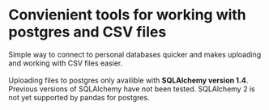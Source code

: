 <h1>Convienient tools for working with postgres and CSV files</h1>
<p>Simple way to connect to personal databases quicker and makes uploading and working with CSV files easier.</br></br>Uploading files to postgres only availible with <b>SQLAlchemy version 1.4</b>.</br>Previous versions of SQLAlchemy have not been tested. SQLAlchemy 2 is not yet supported by pandas for postgres. </
</p>
